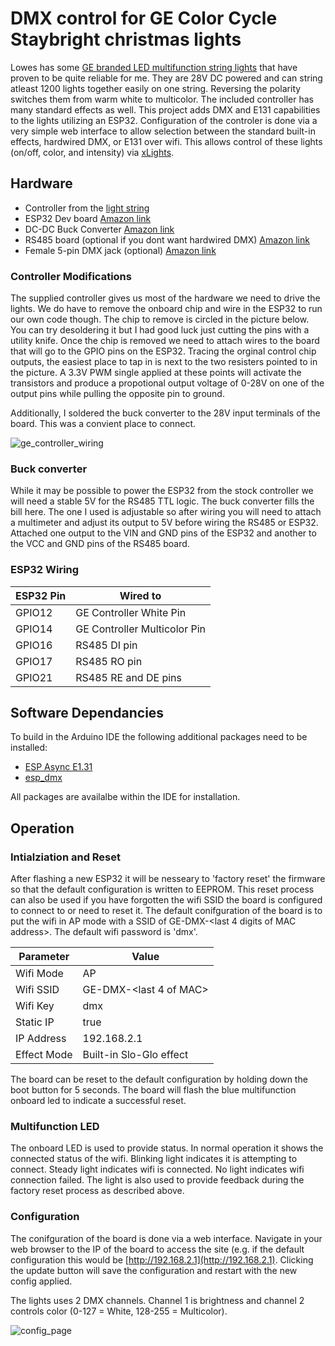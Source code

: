 # DMX control for GE Color Cycle Staybright christmas lights

Lowes has some [GE branded LED multifunction string lights](https://www.lowes.com/pd/GE-Color-Choice-600-Count-124-4-ft-Multi-Function-Warm-White-Multicolor-LED-Christmas-String-Lights/5002160651) that have proven to be quite reliable for me.  They are 28V DC powered and can string atleast 1200 lights together easily on one string.  Reversing the polarity switches them from warm white to multicolor.  The included controller has many standard effects as well.  This project adds DMX and E131 capabilities to the lights utilizing an ESP32.  Configuration of the controler is done via a very simple web interface to allow selection between the standard built-in effects, hardwired DMX, or E131 over wifi.  This allows control of these lights (on/off, color, and intensity) via [xLights](https://xlights.org).

## Hardware

- Controller from the [light string](https://www.lowes.com/pd/GE-Color-Choice-600-Count-124-4-ft-Multi-Function-Warm-White-Multicolor-LED-Christmas-String-Lights/5002160651)
- ESP32 Dev board [Amazon link](https://www.amazon.com/gp/product/B08D5ZD528/ref=ppx_yo_dt_b_asin_title_o04_s00?ie=UTF8&psc=1)
- DC-DC Buck Converter [Amazon link](https://www.amazon.com/dp/B07JWGN1F6?psc=1&ref=ppx_yo2ov_dt_b_product_details)
- RS485 board (optional if you dont want hardwired DMX) [Amazon link](https://www.amazon.com/gp/product/B00NIOLNAG/ref=ppx_yo_dt_b_asin_title_o03_s02?ie=UTF8&psc=1)
- Female 5-pin DMX jack (optional) [Amazon link](https://www.amazon.com/gp/product/B0B1X5CT5W/ref=ppx_yo_dt_b_asin_title_o03_s04?ie=UTF8&psc=1)

### Controller Modifications

The supplied controller gives us most of the hardware we need to drive the lights.  We do have to remove the onboard chip and wire in the ESP32 to run our own code though.  The chip to remove is circled in the picture below.  You can try desoldering it but I had good luck just cutting the pins with a utility knife.  Once the chip is removed we need to attach wires to the board that will go to the GPIO pins on the ESP32.  Tracing the orginal control chip outputs, the easiest place to tap in is next to the two resisters pointed to in the picture.  A 3.3V PWM single applied at these points will activate the transistors and produce a propotional output voltage of 0-28V on one of the output pins while pulling the opposite pin to ground.

Additionally, I soldered the buck converter to the 28V input terminals of the board.  This was a convient place to connect.

![ge_controller_wiring](https://github.com/etk29321/gestaybright/assets/13752726/6286fbbd-0df3-49bf-b58c-00c41cf57e0f)

### Buck converter

While it may be possible to power the ESP32 from the stock controller we will need a stable 5V for the RS485 TTL logic.  The buck converter fills the bill here.  The one I used is adjustable so after wiring you will need to attach a multimeter and adjust its output to 5V before wiring the RS485 or ESP32.  Attached one output to the VIN and GND pins of the ESP32 and another to the VCC and GND pins of the RS485 board.

### ESP32 Wiring

| ESP32 Pin | Wired to                     |
|-----------|------------------------------|
|  GPIO12   | GE Controller White Pin      |
|  GPIO14   | GE Controller Multicolor Pin |
|  GPIO16   | RS485 DI pin                 |
|  GPIO17   | RS485 RO pin                 |
|  GPIO21   | RS485 RE and DE pins         |


## Software Dependancies

To build in the Arduino IDE the following additional packages need to be installed:

- [ESP Async E1.31](https://github.com/forkineye/ESPAsyncE131)
- [esp_dmx](https://github.com/someweisguy/esp_dmx)

All packages are availalbe within the IDE for installation.

## Operation

### Intialziation and Reset

After flashing a new ESP32 it will be nesseary to 'factory reset' the firmware so that the default configuration is written to EEPROM.  This reset process can also be used if you have forgotten the wifi SSID the board is configured to connect to or need to reset it.  The default conifguration of the board is to put the wifi in AP mode with a SSID of GE-DMX-<last 4 digits of MAC address>.  The default wifi password is 'dmx'.

| Parameter | Value                  |
|-----------|------------------------|
| Wifi Mode | AP                     |
| Wifi SSID | GE-DMX-<last 4 of MAC> |
| Wifi Key  | dmx                    |
| Static IP | true                   |
| IP Address | 192.168.2.1           |
| Effect Mode | Built-in Slo-Glo effect |

The board can be reset to the default configuration by holding down the boot button for 5 seconds.  The board will flash the blue multifunction onboard led to indicate a successful reset.

### Multifunction LED

The onboard LED is used to provide status.  In normal operation it shows the connected status of the wifi.  Blinking light indicates it is attempting to connect.  Steady light indicates wifi is connected.  No light indicates wifi connection failed.  The light is also used to provide feedback during the factory reset process as described above.

### Configuration

The conifguration of the board is done via a web interface.  Navigate in your web browser to the IP of the board to access the site (e.g. if the default configuration this would be [http://192.168.2.1](http://192.168.2.1).  Clicking the update button will save the configuration and restart with the new config applied.

The lights uses 2 DMX channels.  Channel 1 is brightness and channel 2 controls color (0-127 = White, 128-255 = Multicolor).

![config_page](https://github.com/etk29321/gestaybright/assets/13752726/40373b76-97f7-43ff-b974-4e80643f86ac)


